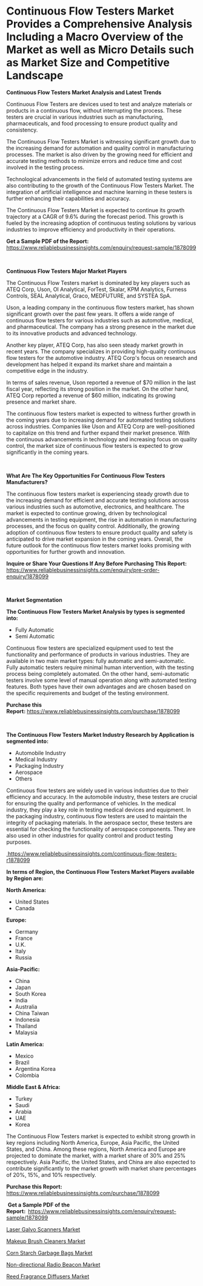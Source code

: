 <p><h1>Continuous Flow Testers Market Provides a Comprehensive Analysis Including a Macro Overview of the Market as well as Micro Details such as Market Size and Competitive Landscape</h1></p><p><strong>Continuous Flow Testers Market Analysis and Latest Trends</strong></p>
<p><p>Continuous Flow Testers are devices used to test and analyze materials or products in a continuous flow, without interrupting the process. These testers are crucial in various industries such as manufacturing, pharmaceuticals, and food processing to ensure product quality and consistency.</p><p>The Continuous Flow Testers Market is witnessing significant growth due to the increasing demand for automation and quality control in manufacturing processes. The market is also driven by the growing need for efficient and accurate testing methods to minimize errors and reduce time and cost involved in the testing process.</p><p>Technological advancements in the field of automated testing systems are also contributing to the growth of the Continuous Flow Testers Market. The integration of artificial intelligence and machine learning in these testers is further enhancing their capabilities and accuracy.</p><p>The Continuous Flow Testers Market is expected to continue its growth trajectory at a CAGR of 9.6% during the forecast period. This growth is fueled by the increasing adoption of continuous testing solutions by various industries to improve efficiency and productivity in their operations.</p></p>
<p><strong>Get a Sample PDF of the Report:&nbsp;</strong> <a href="https://www.reliablebusinessinsights.com/enquiry/request-sample/1878099">https://www.reliablebusinessinsights.com/enquiry/request-sample/1878099</a></p>
<p>&nbsp;</p>
<p><strong>Continuous Flow Testers Major Market Players</strong></p>
<p><p>The Continuous Flow Testers market is dominated by key players such as ATEQ Corp, Uson, OI Analytical, ForTest, Skalar, KPM Analytics, Furness Controls, SEAL Analytical, Graco, MEDFUTURE, and SYSTEA SpA. </p><p>Uson, a leading company in the continuous flow testers market, has shown significant growth over the past few years. It offers a wide range of continuous flow testers for various industries such as automotive, medical, and pharmaceutical. The company has a strong presence in the market due to its innovative products and advanced technology.</p><p>Another key player, ATEQ Corp, has also seen steady market growth in recent years. The company specializes in providing high-quality continuous flow testers for the automotive industry. ATEQ Corp's focus on research and development has helped it expand its market share and maintain a competitive edge in the industry.</p><p>In terms of sales revenue, Uson reported a revenue of $70 million in the last fiscal year, reflecting its strong position in the market. On the other hand, ATEQ Corp reported a revenue of $60 million, indicating its growing presence and market share.</p><p>The continuous flow testers market is expected to witness further growth in the coming years due to increasing demand for automated testing solutions across industries. Companies like Uson and ATEQ Corp are well-positioned to capitalize on this trend and further expand their market presence. With the continuous advancements in technology and increasing focus on quality control, the market size of continuous flow testers is expected to grow significantly in the coming years.</p></p>
<p>&nbsp;</p>
<p><strong>What Are The Key Opportunities For Continuous Flow Testers Manufacturers?</strong></p>
<p><p>The continuous flow testers market is experiencing steady growth due to the increasing demand for efficient and accurate testing solutions across various industries such as automotive, electronics, and healthcare. The market is expected to continue growing, driven by technological advancements in testing equipment, the rise in automation in manufacturing processes, and the focus on quality control. Additionally, the growing adoption of continuous flow testers to ensure product quality and safety is anticipated to drive market expansion in the coming years. Overall, the future outlook for the continuous flow testers market looks promising with opportunities for further growth and innovation.</p></p>
<p><strong>Inquire or Share Your Questions If Any Before Purchasing This Report:</strong> <a href="https://www.reliablebusinessinsights.com/enquiry/pre-order-enquiry/1878099">https://www.reliablebusinessinsights.com/enquiry/pre-order-enquiry/1878099</a></p>
<p>&nbsp;</p>
<p><strong>Market Segmentation</strong></p>
<p><strong>The Continuous Flow Testers Market Analysis by types is segmented into:</strong></p>
<p><ul><li>Fully Automatic</li><li>Semi Automatic</li></ul></p>
<p><p>Continuous flow testers are specialized equipment used to test the functionality and performance of products in various industries. They are available in two main market types: fully automatic and semi-automatic. Fully automatic testers require minimal human intervention, with the testing process being completely automated. On the other hand, semi-automatic testers involve some level of manual operation along with automated testing features. Both types have their own advantages and are chosen based on the specific requirements and budget of the testing environment.</p></p>
<p><strong>Purchase this Report:&nbsp;</strong><a href="https://www.reliablebusinessinsights.com/purchase/1878099">https://www.reliablebusinessinsights.com/purchase/1878099</a></p>
<p>&nbsp;</p>
<p><strong>The Continuous Flow Testers Market Industry Research by Application is segmented into:</strong></p>
<p><ul><li>Automobile Industry</li><li>Medical Industry</li><li>Packaging Industry</li><li>Aerospace</li><li>Others</li></ul></p>
<p><p>Continuous flow testers are widely used in various industries due to their efficiency and accuracy. In the automobile industry, these testers are crucial for ensuring the quality and performance of vehicles. In the medical industry, they play a key role in testing medical devices and equipment. In the packaging industry, continuous flow testers are used to maintain the integrity of packaging materials. In the aerospace sector, these testers are essential for checking the functionality of aerospace components. They are also used in other industries for quality control and product testing purposes.</p></p>
<p><a href="https://www.reliablebusinessinsights.com/continuous-flow-testers-r1878099">&nbsp;https://www.reliablebusinessinsights.com/continuous-flow-testers-r1878099</a></p>
<p><strong>In terms of Region, the Continuous Flow Testers Market Players available by Region are:</strong></p>
<p>
    <p> <strong> North America: </strong>
        <ul>
            <li>United States</li>
            <li>Canada</li>
        </ul>
        </p> 
    <p> <strong> Europe: </strong>
        <ul>
            <li>Germany</li>
            <li>France</li>
            <li>U.K.</li>
            <li>Italy</li>
            <li>Russia</li>
        </ul>
        </p> 
    <p> <strong> Asia-Pacific: </strong>
        <ul>
            <li>China</li>
            <li>Japan</li>
            <li>South Korea</li>
            <li>India</li>
            <li>Australia</li>
            <li>China Taiwan</li>
            <li>Indonesia</li>
            <li>Thailand</li>
            <li>Malaysia</li>
        </ul>
        </p> 
    <p> <strong> Latin America: </strong>
        <ul>
            <li>Mexico</li>
            <li>Brazil</li>
            <li>Argentina Korea</li>
            <li>Colombia</li>
        </ul>
        </p> 
    <p> <strong> Middle East & Africa: </strong>
        <ul>
            <li>Turkey</li>
            <li>Saudi</li>
            <li>Arabia</li>
            <li>UAE</li>
            <li>Korea</li>
        </ul>
    </p>
    </p>
<p><p>The Continuous Flow Testers market is expected to exhibit strong growth in key regions including North America, Europe, Asia Pacific, the United States, and China. Among these regions, North America and Europe are projected to dominate the market, with a market share of 30% and 25% respectively. Asia Pacific, the United States, and China are also expected to contribute significantly to the market growth with market share percentages of 20%, 15%, and 10% respectively.</p></p>
<p><strong>Purchase this Report: </strong><a href="https://www.reliablebusinessinsights.com/purchase/1878099">https://www.reliablebusinessinsights.com/purchase/1878099</a></p>
<p>&nbsp;<strong>Get a Sample PDF of the Report:&nbsp;&nbsp;</strong><a href="https://www.reliablebusinessinsights.com/enquiry/request-sample/1878099">https://www.reliablebusinessinsights.com/enquiry/request-sample/1878099</a></p>
<p><strong></strong></p>
<p><p><a href="https://github.com/mdinislamsheik/Market-Research-Report-List-1/blob/main/laser-galvo-scanners-market.md">Laser Galvo Scanners Market</a></p><p><a href="https://medium.com/@madw10245644/global-makeup-brush-cleaners-market-status-2024-2031-and-forecast-by-region-product-end-cd2a5135b58f">Makeup Brush Cleaners Market</a></p><p><a href="https://medium.com/@eliasman59/emerging-trends-in-corn-starch-garbage-bags-market-global-outlook-and-future-prospects-from-2024-46af4c5995aa">Corn Starch Garbage Bags Market</a></p><p><a href="https://github.com/NorbertYates/Market-Research-Report-List-6/blob/main/non-directional-radio-beacon-market.md">Non-directional Radio Beacon Market</a></p><p><a href="https://medium.com/@irwingibson2023/reed-fragrance-diffusers-market-share-size-trends-industry-analysis-report-by-application-8e48561dbb96">Reed Fragrance Diffusers Market</a></p></p>